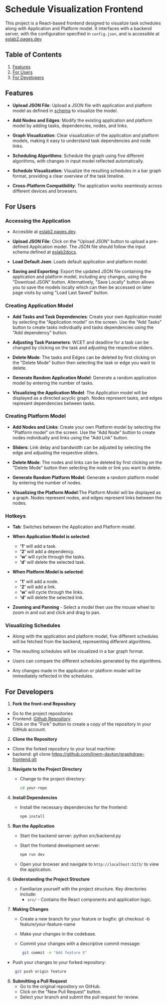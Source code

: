 
# Schedule Visualization Frontend

This project is a React-based frontend designed to visualize task schedules along with Application and Platform model. It interfaces with a backend server, with the configuration specified in `config.json`, and is accessible at [eslab2.pages.dev](https://eslab2.pages.dev)


## Table of Contents
1. [Features](#features)
2. [For Users](#for-users)
3. [For Developers](#for-developers)


## Features


- **Upload JSON File**: Upload a JSON file with application and platform model as defined in [schema](https://eslab2docs.pages.dev/README#api-input-schema-for-schedule-jobs) to visualize the model.

- **Add Nodes and Edges**: Modify the existing application and platform model by adding tasks, dependencies, nodes, and links.

- **Graph Visualization**: Clear visualization of the application and platform models, making it easy to understand task dependencies and node links.

- **Scheduling Algorithms**: Schedule the graph using five different algorithms, with changes in input model reflected automatically.

- **Schedule Visualization**: Visualize the resulting schedules in a bar graph format, providing a clear overview of the task timeline.

- **Cross-Platform Compatibility**: The application works seamlessly across different devices and browsers.


## For Users
 ### Accessing the Application

  - Accesible at [eslab2.pages.dev](https://eslab2.pages.dev/).

  - **Upload JSON File**: Click on the "Upload JSON" button to upload a pre-defined Application model. The  JSON file should follow the input schema defined at [eslab2docs](https://eslab2docs.pages.dev/README#api-input-schema-for-schedule-jobs).
  - **Load Default Json**: Loads default application and platform model.

  - **Saving and Exporting**: Export the updated JSON file containing the application and platform model, including any changes, using the "Download JSON" button. Alternatively, "Save Locally" button allows you to save the models locally which can then be accessed on later page visits by using "Load Last Saved" button.


### Creating Application Model

  - **Add Tasks and Task Dependencies**: Create your own Application model by selecting the "Application model" on the screen. Use the "Add Tasks" button to create tasks individually and tasks dependencies using the "Add dependency" button.

  - **Adjusting Task Parameters**: WCET and deadline for a task can be changed by clicking on the task and adjusting the respective sliders.

  - **Delete Mode**: The tasks and Edges can be deleted by first clicking on the "Delete Mode" button then selecting the task or edge you want to delete.

  - **Generate Random Application Model**: Generate a random application model by entering the number of tasks. 

  - **Visualizing the Application Model**: The Application model will be displayed as a directed acyclic graph. Nodes represent tasks, and edges represent dependencies between tasks.

### Creating Platform Model
   
  - **Add Nodes and Links**: Create your own Platform model by selecting the "Platform model" on the screen. Use the "Add Node" button to create nodes individually and links using the "Add Link" button.

  - **Sliders**: Link delay and bandwidth  can be adjusted by selecting the edge and adjusting the respective sliders.

  - **Delete Mode**: The nodes and links can be deleted by first clicking on the "Delete Mode" button then selecting the node or link you want to delete.

  - **Generate Random Platform Model**: Generate a random platform model by entering the number of nodes. 

  - **Visualizing the Platform Model**:The Platform Model will be displayed as a graph. Nodes represent nodes, and edges represent links between the nodes.

### Hotkeys
   
   - **Tab**: Switches between the Application and Platform model.
   
   - **When Application Model is selected**:
      - **'1'** will add a task.
      - **'2'** will add a dependency.
      - **'w'** will cycle through the tasks.
      - **'d'** will delete the selected task.
         
   
   - **When Platform Model is selected**:
      - **'1'** will add a node.
      - **'2'** will add a link.
      - **'w'** will cycle through the links.
      - **'d'** will delete the selected link.
      
   - **Zooming and Panning** - Select a model then use the mouse wheel to zoom in and out and click and drag to pan.

### Visualizing Schedules

  - Along with the application and platform model, five different schedules will be fetched from the backend, representing different algorithms.
   
  - The resulting schedules will be visualized in a bar graph format.
   
  - Users can compare the different schedules generated by the algorithms.
   
  - Any changes made in the application or platform model will be immediately reflected in the schedules.


## For Developers
1. **Fork the front-end Repository**
  - Go to the project repositories
  - Frontend: [Github Repository](https://github.com/linem-davton/graphdraw-frontend.git).
  - Click on the "Fork" button to create a copy of the repository in your GitHub account.

2. **Clone the Repository**
  - Clone the forked repository to your local machine:
  - backend: git clone https://github.com/linem-davton/graphdraw-frontend.git

3. **Navigate to the Project Directory**
   - Change to the project directory:
     ```BASH
     cd your-repo
     ```

4. **Install Dependencies**
   - Install the necessary dependencies for the frontend:
     ```BASH
     npm install
     ```
   
5. **Run the Application**
   - Start the backend server:
     python src/backend.py

   - Start the frontend development server:
      ```BASH
      npm run dev
      ```
     
   - Open your browser and navigate to `http://localhost:5173/` to view the application.

6. **Understanding the Project Structure**
   - Familiarize yourself with the project structure. Key directories include:
     - `src/` - Contains the React components and application logic.
     

7. **Making Changes**
   - Create a new branch for your feature or bugfix:
     git checkout -b feature/your-feature-name
     
   - Make your changes in the codebase.

   - Commit your changes with a descriptive commit message:
     
     ```BASH
      git commit -m "Add feature X"
      ```

- Push your changes to your forked repository:
    ```BASH
     git push origin feature
    ``` 

8. **Submitting a Pull Request**
    - Go to the original repository on GitHub.
    - Click on the "New Pull Request" button.
    - Select your branch and submit the pull request for review.
